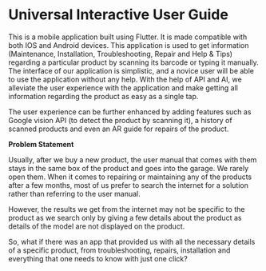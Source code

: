 # Universal Interactive User Guide

This is a mobile application built using Flutter. It is made compatible with both IOS and Android devices. This application is used to get information (Maintenance, Installation, Troubleshooting, Repair and Help & Tips) regarding a particular product by scanning its barcode or typing it manually. The interface of our application is simplistic, and a novice user will be able to use the application without any help. With the help of API and AI, we alleviate the user experience with the application and make getting all information regarding the product as easy as a single tap. 

The user experience can be further enhanced by adding features such as Google vision API (to detect the product by scanning it), a history of scanned products and even an AR guide for repairs of the product. 

**Problem Statement**

Usually, after we buy a new product, the user manual that comes with them stays in the same box of the product and goes into the garage. We rarely open them. When it comes to repairing or maintaining any of the products after a few months, most of us prefer to search the internet for a solution rather than referring to the user manual. 

However, the results we get from the internet may not be specific to the product as we search only by giving a few details about the product as details of the model are not displayed on the product. 

So, what if there was an app that provided us with all the necessary details of a specific product, from troubleshooting, repairs, installation and everything that one needs to know with just one click? 
